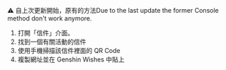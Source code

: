 ⚠️ 自上次更新開始，原有的方法Due to the last update the former Console method don't work anymore.
1) 打開「信件」介面。
2) 找到一個有關活動的信件
3) 使用手機掃描該信件裡面的 QR Code
4) 複製網址並在 Genshin Wishes 中貼上
